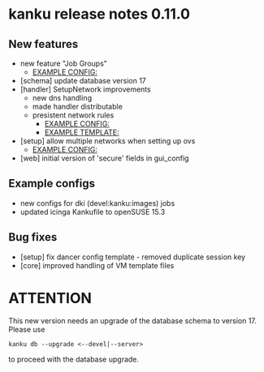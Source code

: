 # kanku release notes 0.11.0

## New features

* new feature "Job Groups"
  * [EXAMPLE CONFIG:](etc/job_groups/examples/kanku.yml)
* [schema] update database version 17
* [handler] SetupNetwork improvements
  * new dns handling
  * made handler distributable
  * presistent network rules
    * [EXAMPLE CONFIG:](etc/jobs/examples/multi-network.yml)
    * [EXAMPLE TEMPLATE:](etc/templates/examples-vm/multi-network.tt2)
* [setup] allow multiple networks when setting up ovs
  * [EXAMPLE CONFIG:](etc/templates/cmd/setup/kanku-config.yml.tt2#L72)
* [web] initial version of 'secure' fields in gui_config

## Example configs

* new configs for dki (devel:kanku:images) jobs
* updated icinga Kankufile to openSUSE 15.3

## Bug fixes

* [setup] fix dancer config template - removed duplicate session key
* [core] improved handling of VM template files

# ATTENTION

This new version needs an upgrade of the database schema to version 17.
Please use
```
kanku db --upgrade <--devel|--server>
```
to proceed with the database upgrade.
